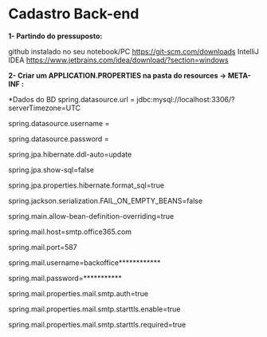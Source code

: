 # Cadastro Back-end

**1- Partindo do pressuposto:**

github instalado no seu notebook/PC https://git-scm.com/downloads
IntelliJ IDEA https://www.jetbrains.com/idea/download/?section=windows

**2- Criar um APPLICATION.PROPERTIES na pasta do resources -> META-INF :**

*Dados do BD
spring.datasource.url = jdbc:mysql://localhost:3306/<NOME DO PROJETO DO BANCO DE DADOS>?serverTimezone=UTC  
  
spring.datasource.username = 
  
spring.datasource.password = 

spring.jpa.hibernate.ddl-auto=update

spring.jpa.show-sql=false

spring.jpa.properties.hibernate.format_sql=true

spring.jackson.serialization.FAIL_ON_EMPTY_BEANS=false

spring.main.allow-bean-definition-overriding=true

spring.mail.host=smtp.office365.com

spring.mail.port=587

spring.mail.username=backoffice************

spring.mail.password=***********

spring.mail.properties.mail.smtp.auth=true

spring.mail.properties.mail.smtp.starttls.enable=true

spring.mail.properties.mail.smtp.starttls.required=true

